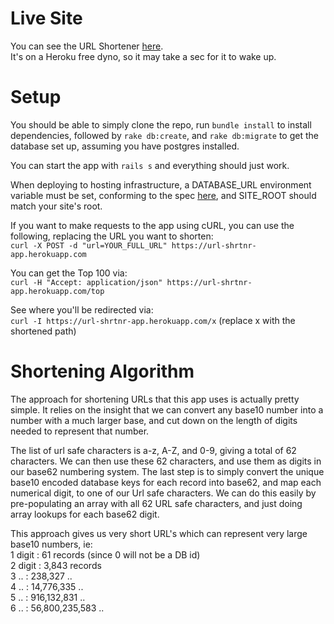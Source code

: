 # Live Site

You can see the URL Shortener [here](https://url-shrtnr-app.herokuapp.com/).  
It's on a Heroku free dyno, so it may take a sec for it to wake up.  

# Setup

You should be able to simply clone the repo, run `bundle install` to install
dependencies, followed by `rake db:create`, and `rake db:migrate` to get the
database set up, assuming you have postgres installed.  

You can start the app with `rails s` and everything should just work.  

When deploying to hosting infrastructure, a DATABASE_URL environment variable
must be set, conforming to the spec [here](https://www.postgresql.org/docs/current/libpq-connect.html#LIBPQ-CONNSTRING),
and SITE_ROOT should match your site's root.  

If you want to make requests to the app using cURL, you can use the following, replacing the URL you want to shorten:  
`curl -X POST -d "url=YOUR_FULL_URL" https://url-shrtnr-app.herokuapp.com`  

You can get the Top 100 via:  
`curl -H "Accept: application/json" https://url-shrtnr-app.herokuapp.com/top`  

See where you'll be redirected via:  
`curl -I https://url-shrtnr-app.herokuapp.com/x` (replace x with the shortened path)  

# Shortening Algorithm

The approach for shortening URLs that this app uses is actually pretty simple. It relies on the insight
that we can convert any base10 number into a number with a much larger base, and cut down
on the length of digits needed to represent that number.  

The list of url safe characters is a-z, A-Z, and 0-9, giving a total of 62 characters. We can then use these
62 characters, and use them as digits in our base62 numbering system. The last step is to
simply convert the unique base10 encoded database keys for each record into base62, and map each
numerical digit, to one of our Url safe characters. We can do this easily by pre-populating an
array with all 62 URL safe characters, and just doing array lookups for each base62 digit.  

This approach gives us very short URL's which can represent very large base10 numbers, ie:  
1 digit : 61 records (since 0 will not be a DB id)  
2 digit : 3,843 records  
3 ..    : 238,327 ..  
4 ..    : 14,776,335 ..  
5 ..    : 916,132,831 ..  
6 ..    : 56,800,235,583 ..  

